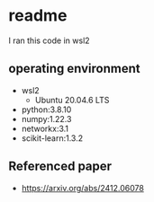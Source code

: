 # readme

I ran this code in wsl2

## operating environment

- wsl2
  - Ubuntu 20.04.6 LTS
- python:3.8.10
- numpy:1.22.3
- networkx:3.1
- scikit-learn:1.3.2



## Referenced paper
- https://arxiv.org/abs/2412.06078